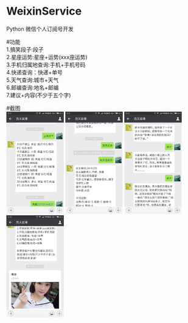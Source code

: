 # WeixinService
Python 微信个人订阅号开发

#功能<br />
1.搞笑段子:段子<br />
2.星座运势:星座+运势(xxx座运势)<br />
3.手机归属地查询:手机+手机号码<br />
4.快递查询：快递+单号<br />
5.天气查询:城市+天气<br />
6.邮编查询:地名+邮编<br />
7.建议+内容(不少于五个字)<br />

#截图<br />
<img src="./Screenshot/Screenshot_1.png" width="30%" height="30%">    <img src="./Screenshot/Screenshot_2.png" width="30%" height="30%">    <img src="./Screenshot/Screenshot_3.png" width="30%" height="30%">    <img src="./Screenshot/Screenshot_4.png" width="30%" height="30%">  
